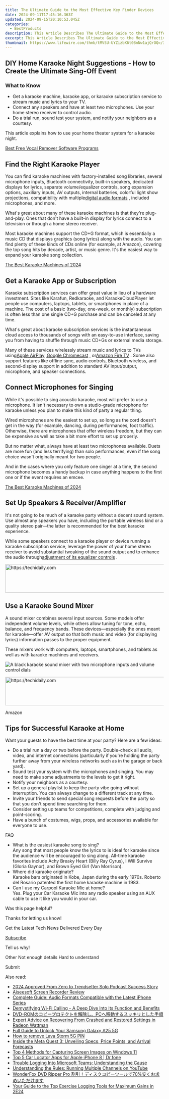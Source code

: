 ```yaml
---
title: The Ultimate Guide to the Most Effective Key Finder Devices
date: 2024-09-11T17:45:16.363Z
updated: 2024-09-15T20:10:53.045Z
categories:
  - BestProducts
description: This Article Describes The Ultimate Guide to the Most Effective Key Finder Devices
excerpt: This Article Describes The Ultimate Guide to the Most Effective Key Finder Devices
thumbnail: https://www.lifewire.com/thmb/tMVSU-UYZizbX6t0BnNw1ajQrOQ=/300x200/filters:no_upscale():max_bytes(150000):strip_icc():format(webp)/1all-key-finders-d6e7ccbb518848669814cb15fdc30d0d.jpg
---
```


## DIY Home Karaoke Night Suggestions - How to Create the Ultimate Sing-Off Event
### What to Know

* Get a karaoke machine, karaoke app, or karaoke subscription service to stream music and lyrics to your TV.
* Connect any speakers and have at least two microphones. Use your home stereo receiver to control audio.
* Do a trial run, sound test your system, and notify your neighbors as a courtesy.

 This article explains how to use your home theater system for a karaoke night.

[Best Free Vocal Remover Software Programs](https://www.lifewire.com/best-free-programs-to-remove-vocals-from-songs-2438491)

## Find the Right Karaoke Player

 You can find karaoke machines with factory-installed song libraries, several microphone inputs, Bluetooth connectivity, built-in speakers, dedicated displays for lyrics, separate volume/equalizer controls, song expansion options, auxiliary inputs, AV outputs, internal batteries, colorful light show projections, compatibility with multiple[digital audio formats](https://www.lifewire.com/different-types-of-music-files-3134920) , included microphones, and more.

 What's great about many of these karaoke machines is that they're plug-and-play. Ones that don't have a built-in display for lyrics connect to a television or through a home stereo receiver.

 Most karaoke machines support the CD+G format, which is essentially a music CD that displays graphics (song lyrics) along with the audio. You can find plenty of these kinds of CDs online (for example, at Amazon), covering the top song hits by decade, artist, or music genre. It's the easiest way to expand your karaoke song collection.

[The Best Karaoke Machines of 2024](https://www.lifewire.com/best-karaoke-machines-4118378)

## Get a Karaoke App or Subscription

 Karaoke subscription services can offer great value in lieu of a hardware investment. Sites like Karafun, Redkaraoke, and KaraokeCloudPlayer let people use computers, laptops, tablets, or smartphones in place of a machine. The cost of a basic (two-day, one-week, or monthly) subscription is often less than one single CD+G purchase and can be canceled at any time.

 What's great about karaoke subscription services is the instantaneous cloud access to thousands of songs with an easy-to-use interface, saving you from having to shuffle through music CD+Gs or external media storage.

 Many of these services wirelessly stream music and lyrics to TVs using[Apple AirPlay](https://www.lifewire.com/apple-airplay-mirroring-explained-2000228) ,[Google Chromecast](https://www.lifewire.com/set-up-google-chromecast-5323335) , or[Amazon Fire TV](https://www.lifewire.com/amazon-fire-tv-stick-4k-review-4691492) . Some also support features like offline sync, audio controls, Bluetooth wireless, and second-display support in addition to standard AV input/output, microphone, and speaker connections.

## Connect Microphones for Singing

 While it's possible to sing acoustic karaoke, most will prefer to use a microphone. It isn't necessary to own a studio-grade microphone for karaoke unless you plan to make this kind of party a regular thing.

 Wired microphones are the easiest to set up, so long as the cord doesn't get in the way (for example, dancing, during performances, foot traffic). Otherwise, there are microphones that offer wireless freedom, but they can be expensive as well as take a bit more effort to set up properly.

 But no matter what, always have at least two microphones available. Duets are more fun (and less terrifying) than solo performances, even if the song choice wasn't originally meant for two people.

 And in the cases where you only feature one singer at a time, the second microphone becomes a handy backup in case anything happens to the first one or if the event requires an emcee.

[The Best Karaoke Machines of 2024](https://www.lifewire.com/best-wireless-karaoke-microphones-4580479)

## Set Up Speakers & Receiver/Amplifier

 It's not going to be much of a karaoke party without a decent sound system. Use almost any speakers you have, including the portable wireless kind or a quality stereo pair—the latter is recommended for the best karaoke experience.

 While some speakers connect to a karaoke player or device running a karaoke subscription service, leverage the power of your home stereo receiver to avoid substantial tweaking of the sound output and to enhance the audio through[adjustment of its equalizer controls](https://www.lifewire.com/adjust-frequencies-on-stereo-equalizer-3134898) .

<!-- affiliate ads begin -->
<a href="https://ephamedtechinc.pxf.io/c/5597632/2135474/26400" target="_top" id="2135474">
  <img src="//a.impactradius-go.com/display-ad/26400-2135474" border="0" alt="https://techidaily.com" width="600" height="90"/>
</a>
<img height="0" width="0" src="https://ephamedtechinc.pxf.io/i/5597632/2135474/26400" style="position:absolute;visibility:hidden;" border="0" />
<!-- affiliate ads end -->

## Use a Karaoke Sound Mixer

 A sound mixer combines several input sources. Some models offer independent volume levels, while others allow tuning for tone, echo, balance, and frequency bands. These devices—especially the ones meant for karaoke—offer AV output so that both music and video (for displaying lyrics) information passes to the proper equipment.

 These mixers work with computers, laptops, smartphones, and tablets as well as with karaoke machines and receivers.

![A black karaoke sound mixer with two microphone inputs and volume control dials](https://www.lifewire.com/thmb/h_uvTY0WoS-luqGi4yqEn5y66g8=/1500x0/filters:no_upscale():max_bytes(150000):strip_icc():format(webp)/614X-Ho7khL._SL1200_-59270e3c5f9b585950997d4b-1b6a18b512b645fdaa5d7e4ac0503660.jpg)

<!-- affiliate ads begin -->
<a href="https://ephamedtechinc.pxf.io/c/5597632/2137215/26400" target="_top" id="2137215">
  <img src="//a.impactradius-go.com/display-ad/26400-2137215" border="0" alt="https://techidaily.com" width="728" height="90"/>
</a>
<img height="0" width="0" src="https://ephamedtechinc.pxf.io/i/5597632/2137215/26400" style="position:absolute;visibility:hidden;" border="0" />
<!-- affiliate ads end -->

Amazon

## Tips for Successful Karaoke at Home

 Want your guests to have the best time at your party? Here are a few ideas:

* Do a trial run a day or two before the party. Double-check all audio, video, and internet connections (particularly if you're holding the party further away from your wireless networks such as in the garage or back yard).
* Sound test your system with the microphones and singing. You may need to make some adjustments to the levels to get it right.
* Notify your neighbors as a courtesy.
* Set up a general playlist to keep the party vibe going without interruption. You can always change to a different track at any time.
* Invite your friends to send special song requests before the party so that you don't spend time searching for them.
* Consider setting up teams for competitions, complete with judging and point-scoring.
* Have a bunch of costumes, wigs, props, and accessories available for everyone to use.

 FAQ

* What is the easiest karaoke song to sing?  
 Any song that most people know the lyrics to is ideal for karaoke since the audience will be encouraged to sing along. All-time karaoke favorites include Achy Breaky Heart (Billy Ray Cyrus), I Will Survive (Gloria Gaynor), and Brown Eyed Girl (Van Morrison).
* Where did karaoke originate?  
 Karaoke bars originated in Kobe, Japan during the early 1970s. Roberto del Rosario patented the first home karaoke machine in 1983.
* Can I use my Carpool Karaoke Mic at home?  
 Yes. Plug your Car Karaoke Mic into any radio speaker using an AUX cable to use it like you would in your car.

Was this page helpful?

Thanks for letting us know!

 Get the Latest Tech News Delivered Every Day

[Subscribe](https://www.lifewire.com/#)

Tell us why!

 Other  Not enough details  Hard to understand

 Submit

<ins class="adsbygoogle"
     style="display:block"
     data-ad-format="autorelaxed"
     data-ad-client="ca-pub-7571918770474297"
     data-ad-slot="1223367746"></ins>

<ins class="adsbygoogle"
     style="display:block"
     data-ad-client="ca-pub-7571918770474297"
     data-ad-slot="8358498916"
     data-ad-format="auto"
     data-full-width-responsive="true"></ins>

<span class="atpl-alsoreadstyle">Also read:</span>
<div><ul>
<li><a href="https://some-knowledge.techidaily.com/2024-approved-from-zero-to-trendsetter-solo-podcast-success-story/"><u>2024 Approved From Zero to Trendsetter Solo Podcast Success Story</u></a></li>
<li><a href="https://screen-capture.techidaily.com/aiseesoft-screen-recorder-review/"><u>Aiseesoft Screen Recorder Review</u></a></li>
<li><a href="https://some-knowledge.techidaily.com/complete-guide-audio-formats-compatible-with-the-latest-iphone-series/"><u>Complete Guide: Audio Formats Compatible with the Latest iPhone Series</u></a></li>
<li><a href="https://technical-tips.techidaily.com/demystifying-wi-fi-calling-a-deep-dive-into-its-function-and-benefits/"><u>Demystifying Wi-Fi Calling - A Deep Dive Into Its Function and Benefits</u></a></li>
<li><a href="https://video-capture.techidaily.com/dvd-rompc/"><u>DVD-ROMのコピープロテクトを解除し、PCへ移動するスッキリとした手順</u></a></li>
<li><a href="https://digital-screen-recording.techidaily.com/expert-advice-on-recovering-from-crashed-and-restored-settings-in-radeon-wattman/"><u>Expert Advice on Recovering From Crashed and Restored Settings in Radeon Wattman</u></a></li>
<li><a href="https://android-unlock.techidaily.com/full-guide-to-unlock-your-samsung-galaxy-a25-5g-by-drfone-android/"><u>Full Guide to Unlock Your Samsung Galaxy A25 5G</u></a></li>
<li><a href="https://blog-min.techidaily.com/how-to-remove-lava-storm-5g-pin-by-drfone-android-unlock-android-unlock/"><u>How to remove Lava Storm 5G PIN</u></a></li>
<li><a href="https://technical-tips.techidaily.com/inside-the-meta-quest-3-unveiling-specs-price-points-and-arrival-forecasts/"><u>Inside the Meta Quest 3: Unveiling Specs, Price Points, and Arrival Forecasts</u></a></li>
<li><a href="https://technical-tips.techidaily.com/top-4-methods-for-capturing-screen-images-on-windows-11/"><u>Top 4 Methods for Capturing Screen Images on Windows 11</u></a></li>
<li><a href="https://ios-location-track.techidaily.com/top-5-car-locator-apps-for-apple-iphone-8-drfone-by-drfone-virtual-ios/"><u>Top 5 Car Locator Apps for Apple iPhone 8 | Dr.fone</u></a></li>
<li><a href="https://technical-tips.techidaily.com/trouble-logging-into-microsoft-teams-understanding-the-cause/"><u>Trouble Logging Into Microsoft Teams: Understanding the Cause</u></a></li>
<li><a href="https://technical-tips.techidaily.com/understanding-the-rules-running-multiple-channels-on-youtube/"><u>Understanding the Rules: Running Multiple Channels on YouTube</u></a></li>
<li><a href="https://some-knowledge.techidaily.com/wonderfox-dvd-ripper-pro-70/"><u>WonderFox DVD Ripper Pro 割引！ディスクコピーツールで70%安くお求めいただけます</u></a></li>
<li><a href="https://technical-tips.techidaily.com/your-guide-to-the-top-exercise-logging-tools-for-maximum-gains-in-2e24/"><u>Your Guide to the Top Exercise Logging Tools for Maximum Gains in 2E24</u></a></li>
</ul></div>

